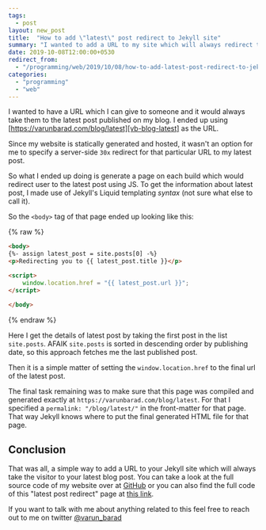 ```yaml
---
tags:
  - post
layout: new_post
title:  "How to add \"latest\" post redirect to Jekyll site"
summary: "I wanted to add a URL to my site which will always redirect the visitor to the latest blog post I have published at that time."
date: 2019-10-08T12:00:00+0530
redirect_from:
  - "/programming/web/2019/10/08/how-to-add-latest-post-redirect-to-jekyll-site.html"
categories:
  - "programming"
  - "web"
---
```


I wanted to have a URL which I can give to someone and it would always take them to the latest post published on my blog. I ended up using [https://varunbarad.com/blog/latest][vb-blog-latest] as the URL.

Since my website is statically generated and hosted, it wasn't an option for me to specify a server-side `30x` redirect for that particular URL to my latest post.

So what I ended up doing is generate a page on each build which would redirect user to the latest post using JS. To get the information about latest post, I made use of Jekyll's Liquid templating *syntax* (not sure what else to call it).

So the `<body>` tag of that page ended up looking like this:

{% raw %}
```html
<body>
{%- assign latest_post = site.posts[0] -%}
<p>Redirecting you to {{ latest_post.title }}</p>

<script>
    window.location.href = "{{ latest_post.url }}";
</script>

</body>
```
{% endraw %}

Here I get the details of latest post by taking the first post in the list `site.posts`. AFAIK `site.posts` is sorted in descending order by publishing date, so this approach fetches me the last published post.

Then it is a simple matter of setting the `window.location.href` to the final url of the latest post.

The final task remaining was to make sure that this page was compiled and generated exactly at `https://varunbarad.com/blog/latest`. For that I specified a `permalink: "/blog/latest/"` in the front-matter for that page. That way Jekyll knows where to put the final generated HTML file for that page.

## Conclusion

That was all, a simple way to add a URL to your Jekyll site which will always take the visitor to your latest blog post. You can take a look at the full source code of my website over at [GitHub][vb-website-repo] or you can also find the full code of this "latest post redirect" page at [this link][vb-website-repo-latest-page].

If you want to talk with me about anything related to this feel free to reach out to me on twitter [@varun_barad][vb-twitter]

[vb-blog-latest]: https://varunbarad.com/blog/latest
[vb-website-repo]: https://github.com/VarunBarad/varunbarad.github.io/tree/development
[vb-website-repo-latest-page]: https://github.com/VarunBarad/varunbarad.github.io/blob/development/latest-post-redirect.html
[vb-twitter]: https://twitter.com/varun_barad

